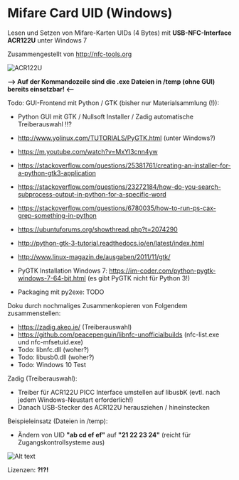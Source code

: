 # Mifare Card UID (Windows)

Lesen und Setzen von Mifare-Karten UIDs (4 Bytes) mit **USB-NFC-Interface ACR122U** unter Windows 7

Zusammengestellt von http://nfc-tools.org

![ACR122U](https://encrypted-tbn0.gstatic.com/images?q=tbn:ANd9GcQZ3LIqSONXUmsjX91ytZOBTPmT7ahA_39kds4XQ4eEChJEk7yGCA)

**--> Auf der Kommandozeile sind die .exe Dateien in /temp (ohne GUI) bereits einsetzbar! <--**

Todo: GUI-Frontend mit Python / GTK (bisher nur Materialsammlung (!)):
* Python GUI mit GTK / Nullsoft Installer / Zadig automatische Treiberauswahl !!?
* http://www.yolinux.com/TUTORIALS/PyGTK.html (unter Windows?)
* https://m.youtube.com/watch?v=MxYl3cnn4yw
* https://stackoverflow.com/questions/25381761/creating-an-installer-for-a-python-gtk3-application
* https://stackoverflow.com/questions/23272184/how-do-you-search-subprocess-output-in-python-for-a-specific-word
* https://stackoverflow.com/questions/6780035/how-to-run-ps-cax-grep-something-in-python
* https://ubuntuforums.org/showthread.php?t=2074290
* http://python-gtk-3-tutorial.readthedocs.io/en/latest/index.html
* http://www.linux-magazin.de/ausgaben/2011/11/gtk/

* PyGTK Installation Windows 7: https://im-coder.com/python-pygtk-windows-7-64-bit.html (es gibt PyGTK nicht für Python 3!)

* Packaging mit py2exe: TODO

Doku durch nochmaliges Zusammenkopieren von Folgendem zusammenstellen:
* https://zadig.akeo.ie/ (Treiberauswahl)
* https://github.com/peacepenguin/libnfc-unofficialbuilds (nfc-list.exe und nfc-mfsetuid.exe)
* Todo: libnfc.dll (woher?)
* Todo: libusb0.dll (woher?)
* Todo: Windows 10 Test

Zadig (Treiberauswahl):
* Treiber für ACR122U PICC Interface umstellen auf libusbK (evtl. nach jedem Windows-Neustart erforderlich!)
* Danach USB-Stecker des ACR122U herausziehen / hineinstecken

Beispieleinsatz (Dateien in /temp): 
* Ändern von UID **"ab cd ef ef"** auf **"21 22 23 24"** (reicht für Zugangskontrollsysteme aus)

![Alt text](https://github.com/mongoq/wsetuid/blob/master/temp/example_use.png?raw=true "Usage")
 
 Lizenzen: **?!?!**

